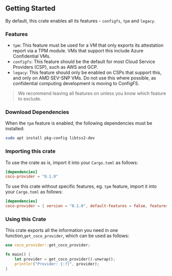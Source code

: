 ## Getting Started

By default, this crate enables all its features - `configfs`, `tpm` and `legacy`.

### Features
- `tpm`: This feature must be used for a VM that only exports its attestation report via a TPM module. VMs that support this include Azure Confidential VMs.
- `configfs`: This feature should be the default for most Cloud Service Providers (CSP), such as AWS and GCP.
- `legacy`: This feature should only be enabled on CSPs that support this, and only on AMD SEV-SNP VMs. Do not use this where possible, as confidential computing development is moving to ConfigFS.

> We recommend leaving all features on unless you know which feature to exclude.

### Download Dependencies
When the `tpm` feature is enabled, the following dependencies must be installed:

```bash
sudo apt install pkg-config libtss2-dev
```

### Importing this crate
To use the crate as is, import it into your `Cargo.toml` as follows:

```toml
[dependencies]
coco-provider = "0.1.0"
```

To use this crate without specific features, eg. `tpm` feature, import it into your `Cargo.toml` as follows:

```toml
[dependencies]
coco-provider = { version = "0.1.0", default-features = false, features = ["configfs", "legacy"] }
```

### Using this Crate
This crate exports all the information you need in one function,`get_coco_provider`, which can be used as follows:

```rust
use coco_provider::get_coco_provider;

fn main() {
    let provider = get_coco_provider().unwrap();
    println!("Provider: {:?}", provider);
}
```